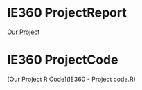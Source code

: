 # IE360 ProjectReport
[Our Project](IE360project.html)

# IE360 ProjectCode
[Our Project R Code](IE360 - Project code.R)


